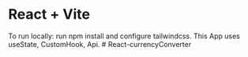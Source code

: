 # React + Vite

To run locally: run npm install and configure tailwindcss.
This App uses useState, CustomHook, Api.
#   R e a c t - c u r r e n c y C o n v e r t e r 
 
 
